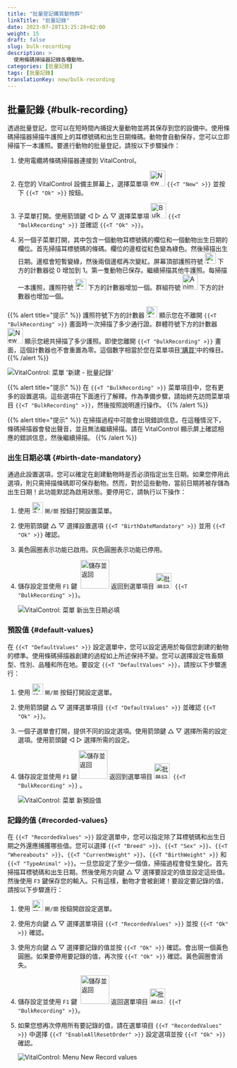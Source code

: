 ```yaml
---
title: "批量登記購買動物群"
linkTitle: "批量記錄"
date: 2023-07-28T13:25:28+02:00
weight: 15
draft: false
slug: bulk-recording
description: >
  使用條碼掃描器記錄各種動物。
categories: [批量記錄]
tags: [批量記錄]
translationKey: new/bulk-recording
---
```

## 批量記錄 {#bulk-recording}

透過批量登記，您可以在短時間內捕捉大量動物並將其保存到您的設備中。使用條碼掃描器掃描牛護照上的耳標號碼和出生日期條碼。動物會自動保存，您可以立即掃描下一本護照。要進行動物的批量登記，請按以下步驟操作：

1. 使用電纜將條碼掃描器連接到 VitalControl。

2. 在您的 VitalControl 設備主屏幕上，選擇菜單項 <img src="/icons/main/new-animal.svg" width="35" align="bottom" alt="New animal" /> `{{<T "New" >}}` 並按下 `{{<T "Ok" >}}` 按鈕。

3. 子菜單打開。使用箭頭鍵 ◁ ▷ △ ▽ 選擇菜單項 <img src="/icons/main/barcode-scan.svg" width="35" align="bottom" alt="Bulk recording" /> `{{<T "BulkRecording" >}}` 並確認 `{{<T "Ok" >}}`。

4. 另一個子菜單打開，其中包含一個動物耳標號碼的欄位和一個動物出生日期的欄位。首先掃描耳標號碼的條碼。欄位的邊框從紅色變為綠色。然後掃描出生日期。邊框會短暫變綠，然後兩個邊框再次變紅。屏幕頂部護照符號 <img src="/icons/header/animal-passports.svg" width="25" align="bottom" alt="Animal passports" title="Animal passports" /> 下方的計數器從 0 增加到 1。第一隻動物已保存。繼續掃描其他牛護照。每掃描一本護照，護照符號 <img src="/icons/header/animal-passports.svg" width="25" align="bottom" alt="Animal passports" title="Animal passports" /> 下方的計數器增加一個。群組符號 <img src="/icons/header/group.svg" width="35" align="bottom" alt="Animal group"  title="Animal group" /> 下方的計數器也增加一個。

{{% alert title="提示" %}}
護照符號下方的計數器 <img src="/icons/header/animal-passports.svg" width="25" align="bottom" alt="Animal passports" title="Animal passports" /> 顯示您在不離開 `{{<T "BulkRecording" >}}` 畫面時一次掃描了多少通行證。群體符號下方的計數器 <img src="/icons/header/group.svg" width="35" align="bottom" alt="New animal" /> 顯示您總共掃描了多少護照。即使您離開 `{{<T "BulkRecording" >}}` 畫面，這個計數器也不會重置為零。這個數字相當於您在菜單項目['購買'](../new-on-farm/purchased-animals/)中的條目。
{{% /alert %}}

![VitalControl: 菜單 '新建 - 批量記錄'](../images/bulk-recording.png "批量記錄")

{{% alert title="提示" %}}
在 `{{<T "BulkRecording" >}}` 菜單項目中，您有更多的設置選項。這些選項在下面進行了解釋。作為準備步驟，請始終先訪問菜單項目 `{{<T "BulkRecording" >}}`，然後按照說明進行操作。
{{% /alert %}}

{{% alert title="提示" %}}
在掃描過程中可能會出現錯誤信息。在這種情況下，條碼掃描器會發出聲音，並且無法繼續掃描。請在 VitalControl 顯示屏上確認相應的錯誤信息，然後繼續掃描。
{{% /alert %}}

### 出生日期必填 {#birth-date-mandatory}

通過此設置選項，您可以確定在創建動物時是否必須指定出生日期。如果您停用此選項，則只需掃描條碼即可保存動物。然而，對於這些動物，當前日期將被存儲為出生日期！此功能默認為啟用狀態。要停用它，請執行以下操作：

1. 使用 <img src="/icons/gear.svg" width="25" align="bottom" alt="Settings menu" /> `開/關` 按鈕打開設置菜單。

2. 使用箭頭鍵 △ ▽ 選擇設置選項 `{{<T "BirthDateMandatory" >}}` 並用 `{{<T "Ok" >}}` 確認。

3. 黃色圓圈表示功能已啟用。灰色圓圈表示功能已停用。

4. 儲存設定並使用 `F1` 鍵 &nbsp;<img src="/icons/footer/save_exit.svg" width="65" align="bottom" alt="儲存並返回" /> 返回到選單項目 <img src="/icons/main/barcode-scan.svg" width="35" align="bottom" alt="批量記錄" />&nbsp; `{{<T "BulkRecording" >}}`。

   ![VitalControl: 菜單 新出生日期必填](../images/birthdate.png "出生日期必填")

### 預設值 {#default-values}

在 `{{<T "DefaultValues" >}}` 設定選單中，您可以設定適用於每個您創建的動物的標準。使用條碼掃描器創建的過程如上所述保持不變。您可以選擇設定牲畜類型、性別、品種和所在地。要設定 `{{<T "DefaultValues" >}}`，請按以下步驟進行：

1. 使用 <img src="/icons/gear.svg" width="25" align="bottom" alt="設定選單" /> `開/關` 按鈕打開設定選單。

2. 使用箭頭鍵 △ ▽ 選擇選單項目 `{{<T "DefaultValues" >}}` 並確認 `{{<T "Ok" >}}`。

3. 一個子選單會打開，提供不同的設定選項。使用箭頭鍵 △ ▽ 選擇所需的設定選項。使用箭頭鍵 ◁ ▷ 選擇所需的設定。

4. 儲存設定並使用 `F1` 鍵&nbsp;<img src="/icons/footer/save_exit.svg" width="65" align="bottom" alt="儲存並返回" /> 返回到選單項目 <img src="/icons/main/barcode-scan.svg" width="35" align="bottom" alt="批量記錄" />&nbsp; `{{<T "BulkRecording" >}}` 。

   ![VitalControl: 菜單 新預設值](../images/defaultvalues.png "預設值")

### 記錄的值 {#recorded-values}

在 `{{<T "RecordedValues" >}}` 設定選單中，您可以指定除了耳標號碼和出生日期之外還應捕獲哪些值。您可以選擇 `{{<T "Breed" >}}`、`{{<T "Sex" >}}`、`{{<T "Whereabouts" >}}`、`{{<T "CurrentWeight" >}}`、`{{<T "BirthWeight" >}}` 和 `{{<T "TypeAnimal" >}}`。一旦您設定了至少一個值，掃描過程會發生變化。首先掃描耳標號碼和出生日期。然後使用方向鍵 △ ▽ 選擇要設定的值並設定這些值。然後使用 `F3` 鍵保存您的輸入。只有這樣，動物才會被創建！要設定要記錄的值，請按以下步驟進行：

1. 使用 <img src="/icons/gear.svg" width="25" align="bottom" alt="設定選單" /> `開/關` 按鈕開啟設定選單。

2. 使用方向鍵 △ ▽ 選擇選單項目 `{{<T "RecordedValues" >}}` 並按 `{{<T "Ok" >}}` 確認。

3. 使用方向鍵 △ ▽ 選擇要記錄的值並按 `{{<T "Ok" >}}` 確認。會出現一個黃色圓圈。如果要停用要記錄的值，再次按 `{{<T "Ok" >}}` 確認。黃色圓圈會消失。

4. 儲存設定並使用 `F1` 鍵 &nbsp;<img src="/icons/footer/save_exit.svg" width="65" align="bottom" alt="儲存並返回" /> 返回選單項目 <img src="/icons/main/barcode-scan.svg" width="35" align="bottom" alt="批量記錄" />&nbsp; `{{<T "BulkRecording" >}}`。

5. 如果您想再次停用所有要記錄的值，請在選單項目 `{{<T "RecordedValues" >}}` 中選擇 `{{<T "EnableAllResetOrder" >}}` 設定選項並按 `{{<T "Ok" >}}` 確認。

   ![VitalControl: Menu New Record values](../images/recordvalues.png "記錄值")
